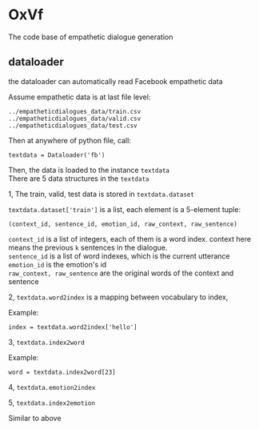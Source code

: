 # OxVf
The code base of empathetic dialogue generation

## dataloader

the dataloader can automatically read Facebook empathetic data

Assume empathetic data is at last file level:

```buildoutcfg
../empatheticdialogues_data/train.csv
../empatheticdialogues_data/valid.csv
../empatheticdialogues_data/test.csv
```

Then at anywhere of python file, call:
```buildoutcfg
textdata = Dataloader('fb')
```

Then, the data is loaded to the instance `textdata`  
There are 5 data structures in the `textdata`

1, The train, valid, test data is stored in `textdata.dataset`

`textdata.dataset['train']` is a list, each element is a 5-element tuple:

```buildoutcfg
(context_id, sentence_id, emotion_id, raw_context, raw_sentence)
```
`context_id` is a list of integers, each of them is a word index. context here means the previous `k`
sentences in the dialogue.  
`sentence_id` is a list of word indexes, which is the current utterance  
`emotion_id` is the emotion's id  
`raw_context, raw_sentence` are the original words of the context and sentence

2, `textdata.word2index` is a mapping between vocabulary to index,

Example:
```buildoutcfg
index = textdata.word2index['hello']
```

3, `textdata.index2word`  

Example:
```buildoutcfg
word = textdata.index2word[23]
```

4, `textdata.emotion2index`

5, `textdata.index2emotion`

Similar to above


